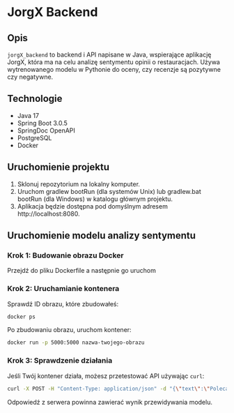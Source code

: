 # JorgX Backend

## Opis
`jorgX_backend` to backend i API napisane w Java, wspierające aplikację JorgX, która ma na celu analizę sentymentu opinii o restauracjach. Używa wytrenowanego modelu w Pythonie do oceny, czy recenzje są pozytywne czy negatywne.

## Technologie
- Java 17
- Spring Boot 3.0.5
- SpringDoc OpenAPI
- PostgreSQL
- Docker

## Uruchomienie projektu
1. Sklonuj repozytorium na lokalny komputer.
2. Uruchom gradlew bootRun (dla systemów Unix) lub gradlew.bat bootRun (dla Windows) w katalogu głównym projektu.
3. Aplikacja będzie dostępna pod domyślnym adresem http://localhost:8080.

## Uruchomienie modelu analizy sentymentu

### Krok 1: Budowanie obrazu Docker

Przejdź do pliku Dockerfile a następnie go uruchom

### Krok 2: Uruchamianie kontenera

Sprawdź ID obrazu, które zbudowałeś:

```bash
docker ps
```

Po zbudowaniu obrazu, uruchom kontener:

```bash
docker run -p 5000:5000 nazwa-twojego-obrazu
```

### Krok 3: Sprawdzenie działania

 Jeśli Twój kontener działa, możesz przetestować API używając `curl`:

```bash
curl -X POST -H "Content-Type: application/json" -d "{\"text\":\"Polecam.\"}" http://localhost:5000/predict
```

Odpowiedź z serwera powinna zawierać wynik przewidywania modelu.
